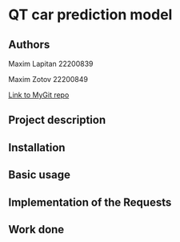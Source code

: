 # QT car prediction model

## Authors

Maxim Lapitan 22200839

Maxim Zotov 22200849

[Link to MyGit repo](https://mygit.th-deg.de/mz20849/mm-recommendation)

## Project description

## Installation

## Basic usage

## Implementation of the Requests

## Work done